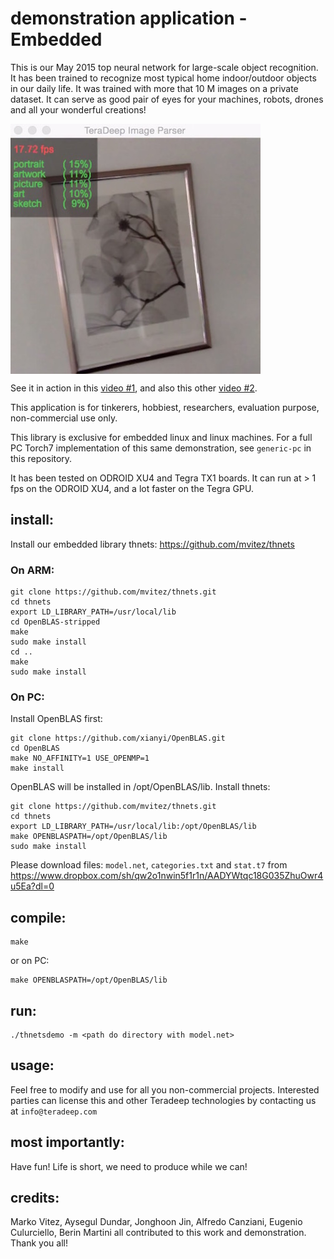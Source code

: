 # demonstration application - Embedded

This is our May 2015 top neural network for large-scale object recognition. It has been trained to recognize most typical home indoor/outdoor objects in our daily life. It was trained with more that 10 M images on a private dataset. It can serve as good pair of eyes for your machines, robots, drones and all your wonderful creations!

<!--[![icon](icon.jpg|width=400px)]-->
<a href="icon"><img src="icon.jpg" align="center" height="400" width="400" ></a>

See it in action in this [video #1](https://www.youtube.com/watch?v=_wXHR-lad-Q), and also this other [video #2](https://www.youtube.com/watch?v=B0TreumQO-0).

This application is for tinkerers, hobbiest, researchers, evaluation purpose, non-commercial use only.

This library is exclusive for embedded linux and linux machines. For a full PC Torch7 implementation of this same demonstration, see `generic-pc` in this repository. 

It has been tested on ODROID XU4 and Tegra TX1 boards. It can run at > 1 fps on the ODROID XU4, and a lot faster on the Tegra GPU.


## install:
Install our embedded library thnets: https://github.com/mvitez/thnets

### On ARM:

	git clone https://github.com/mvitez/thnets.git
	cd thnets
	export LD_LIBRARY_PATH=/usr/local/lib
	cd OpenBLAS-stripped
	make
	sudo make install
	cd ..
	make
	sudo make install

### On PC:

Install OpenBLAS first:

	git clone https://github.com/xianyi/OpenBLAS.git
	cd OpenBLAS
	make NO_AFFINITY=1 USE_OPENMP=1
	make install

OpenBLAS will be installed in /opt/OpenBLAS/lib. Install thnets:

	git clone https://github.com/mvitez/thnets.git
	cd thnets
	export LD_LIBRARY_PATH=/usr/local/lib:/opt/OpenBLAS/lib
	make OPENBLASPATH=/opt/OpenBLAS/lib
	sudo make install

Please download files: `model.net`, `categories.txt` and `stat.t7` from https://www.dropbox.com/sh/qw2o1nwin5f1r1n/AADYWtqc18G035ZhuOwr4u5Ea?dl=0

## compile:

	make

or on PC:

	make OPENBLASPATH=/opt/OpenBLAS/lib

## run:

	./thnetsdemo -m <path do directory with model.net>

## usage:

Feel free to modify and use for all you non-commercial projects. Interested parties can license this and other Teradeep technologies by contacting us at `info@teradeep.com`

## most importantly:

Have fun! Life is short, we need to produce while we can!

## credits:
Marko Vitez, Aysegul Dundar, Jonghoon Jin, Alfredo Canziani, Eugenio Culurciello, Berin Martini all contributed to this work and demonstration. Thank you all!
